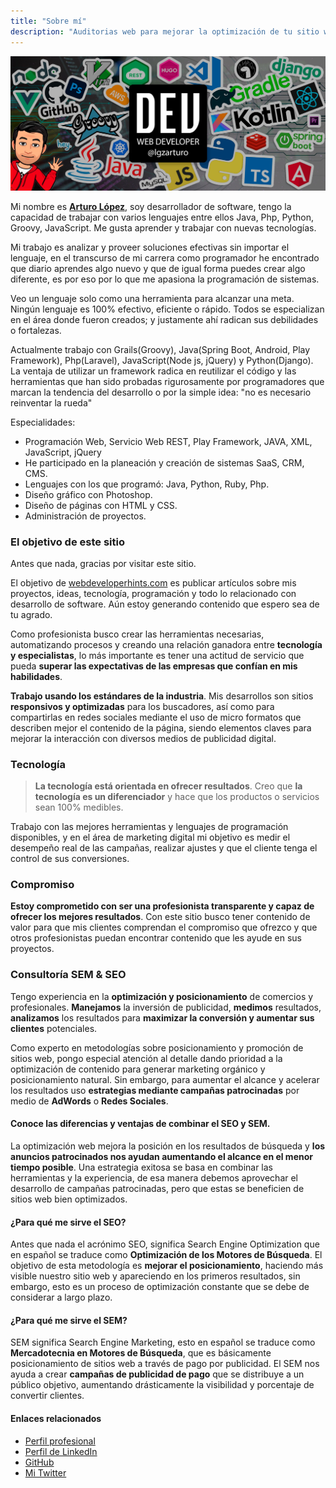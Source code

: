 ```yaml
---
title: "Sobre mí"
description: "Auditorias web para mejorar la optimización de tu sitio web, obtén más resultados de la publicidad digital."
---
```


![Web Developer @arthurolg](https://raw.githubusercontent.com/lgzarturo/lgzarturo/master/assets/github-header.jpg)

Mi nombre es **[Arturo López](https://arthurolg.com "Perfil profesional")**, soy desarrollador de software, tengo la capacidad de trabajar con varios lenguajes entre ellos Java, Php, Python, Groovy, JavaScript. Me gusta aprender y trabajar con nuevas tecnologías.

Mi trabajo es analizar y proveer soluciones efectivas sin importar el lenguaje, en el transcurso de mi carrera como programador he encontrado que diario aprendes algo nuevo y que de igual forma puedes crear algo diferente, es por eso por lo que me apasiona la programación de sistemas.

Veo un lenguaje solo como una herramienta para alcanzar una meta. Ningún lenguaje es 100% efectivo, eficiente o rápido. Todos se especializan en el área donde fueron creados; y justamente ahí radican sus debilidades o fortalezas.

Actualmente trabajo con Grails(Groovy), Java(Spring Boot, Android, Play Framework), Php(Laravel), JavaScript(Node js, jQuery) y Python(Django). La ventaja de utilizar un framework radica en reutilizar el código y las herramientas que han sido probadas rigurosamente por programadores que marcan la tendencia del desarrollo o por la simple idea: "no es necesario reinventar la rueda"

Especialidades:
- Programación Web, Servicio Web REST, Play Framework, JAVA, XML, JavaScript, jQuery
- He participado en la planeación y creación de sistemas SaaS, CRM, CMS.
- Lenguajes con los que programó: Java, Python, Ruby, Php.
- Diseño gráfico con Photoshop.
- Diseño de páginas con HTML y CSS.
- Administración de proyectos.

### El objetivo de este sitio

Antes que nada, gracias por visitar este sitio.

El objetivo de [webdeveloperhints.com](https://webdeveloperhints.com "Tips de desarrollo web y programación") es publicar artículos sobre mis proyectos, ideas, tecnología, programación y todo lo relacionado con desarrollo de software. Aún estoy generando contenido que espero sea de tu agrado.

Como profesionista busco crear las herramientas necesarias, automatizando procesos y creando una relación ganadora entre **tecnología y especialistas**, lo más importante es tener una actitud de servicio que pueda **superar las expectativas de las empresas que confían en mis habilidades**.

**Trabajo usando los estándares de la industria**. Mis desarrollos son sitios **responsivos y optimizadas** para los buscadores, así como para compartirlas en redes sociales mediante el uso de micro formatos que describen mejor el contenido de la página, siendo elementos claves para mejorar la interacción con diversos medios de publicidad digital.

### Tecnología

> **La tecnología está orientada en ofrecer resultados**. Creo que **la tecnología es un diferenciador** y hace que los productos o servicios sean 100% medibles.

Trabajo con las mejores herramientas y lenguajes de programación disponibles, y en el área de marketing digital mi objetivo es medir el desempeño real de las campañas, realizar ajustes y que el cliente tenga el control de sus conversiones.

### Compromiso

**Estoy comprometido con ser una profesionista transparente y capaz de ofrecer los mejores resultados**. Con este sitio busco tener contenido de valor para que mis clientes comprendan el compromiso que ofrezco y que otros profesionistas puedan encontrar contenido que les ayude en sus proyectos.

### Consultoría SEM & SEO

Tengo experiencia en la **optimización y posicionamiento** de comercios y profesionales. **Manejamos** la inversión de publicidad, **medimos** resultados, **analizamos** los resultados para **maximizar la conversión y aumentar sus clientes** potenciales.

Como experto en metodologías sobre posicionamiento y promoción de sitios web, pongo especial atención al detalle dando prioridad a la optimización de contenido para generar marketing orgánico y posicionamiento natural. Sin embargo, para aumentar el alcance y acelerar los resultados uso **estrategias mediante campañas patrocinadas** por medio de **AdWords** o **Redes Sociales**.

#### Conoce las diferencias y ventajas de combinar el SEO y SEM.

La optimización web mejora la posición en los resultados de búsqueda y **los anuncios patrocinados nos ayudan aumentando el alcance en el menor tiempo posible**. Una estrategia exitosa se basa en combinar las herramientas y la experiencia, de esa manera debemos aprovechar el desarrollo de campañas patrocinadas, pero que estas se beneficien de sitios web bien optimizados.

#### ¿Para qué me sirve el SEO?

Antes que nada el acrónimo SEO, significa Search Engine Optimization que en español se traduce como **Optimización de los Motores de Búsqueda**. El objetivo de esta metodología es **mejorar el posicionamiento**, haciendo más visible nuestro sitio web y apareciendo en los primeros resultados, sin embargo, esto es un proceso de optimización constante que se debe de considerar a largo plazo.

#### ¿Para qué me sirve el SEM?

SEM significa Search Engine Marketing, esto en español se traduce como **Mercadotecnia en Motores de Búsqueda**, que es básicamente posicionamiento de sitios web a través de pago por publicidad. El SEM nos ayuda a crear **campañas de publicidad de pago** que se distribuye a un público objetivo, aumentando drásticamente la visibilidad y porcentaje de convertir clientes.


#### Enlaces relacionados

- [Perfil profesional](https://arthurolg.com)
- [Perfil de LinkedIn](https://www.linkedin.com/in/lgzarturo)
- [GitHub](https://github.com/lgzarturo)
- [Mi Twitter](https://twitter.com/lgzarturo)
